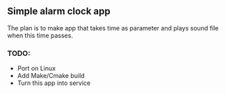 ## Simple alarm clock app

The plan is to make app that takes time as parameter and plays sound file
when this time passes.

### TODO:

* Port on Linux
* Add Make/Cmake build
* Turn this app into service